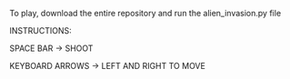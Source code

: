To play, download the entire repository and run the alien_invasion.py file

INSTRUCTIONS:

  SPACE BAR -> SHOOT
  
  KEYBOARD ARROWS -> LEFT AND RIGHT TO MOVE
